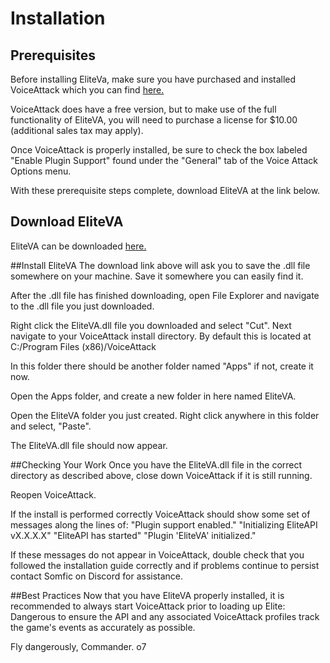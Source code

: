 # Installation

## Prerequisites

Before installing EliteVa, make sure you have purchased and installed VoiceAttack which you can find [here.](https://voiceattack.com/Default.aspx#download-1)

VoiceAttack does have a free version, but to make use of the full functionality of EliteVA, you will need to purchase a license for $10.00 (additional sales tax may apply).

Once VoiceAttack is properly installed, be sure to check the box labeled "Enable Plugin Support" found under the "General" tab of the Voice Attack Options menu.

With these prerequisite steps complete, download EliteVA at the link below.

## Download EliteVA

EliteVA can be downloaded [here.](https://github.com/EliteAPI/EliteVA/releases/download/v0.1.0/EliteVA.dll)

##Install EliteVA
The download link above will ask you to save the .dll file somewhere on your machine. Save it somewhere you can easily find it.

After the .dll file has finished downloading, open File Explorer and navigate to the .dll file you just downloaded.

Right click the EliteVA.dll file you downloaded and select "Cut". Next navigate to your VoiceAttack install directory.
By default this is located at C:/Program Files (x86)/VoiceAttack

In this folder there should be another folder named "Apps" if not, create it now. 

Open the Apps folder, and create a new folder in here named EliteVA.

Open the EliteVA folder you just created. Right click anywhere in this folder and select, "Paste".

The EliteVA.dll file should now appear.

##Checking Your Work
Once you have the EliteVA.dll file in the correct directory as described above, close down VoiceAttack if it is still running.

Reopen VoiceAttack.

If the install is performed correctly VoiceAttack should show some set of messages along the lines of:
"Plugin support enabled."
"Initializing EliteAPI vX.X.X.X"
"EliteAPI has started"
"Plugin 'EliteVA' initialized."

If these messages do not appear in VoiceAttack, double check that you followed the installation guide correctly and if problems continue to persist contact Somfic on Discord for assistance.

##Best Practices
Now that you have EliteVA properly installed, it is recommended to always start VoiceAttack prior to loading up Elite: Dangerous to ensure the API and any associated VoiceAttack profiles track the game's events as accurately as possible.

Fly dangerously, Commander.
o7

